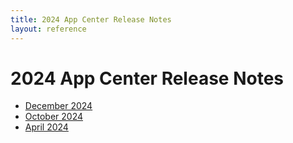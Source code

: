 ```yaml
---
title: 2024 App Center Release Notes
layout: reference
---
```


# 2024 App Center Release Notes

* [December 2024](.app-center-2024-12-11.html)
* [October 2024](./app-center-2024-10-24.html)
* [April 2024](./app-center-2024-04-19.html)